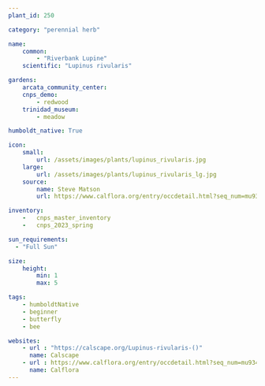 ```yaml
---
plant_id: 250 

category: "perennial herb"

name: 
    common: 
        - "Riverbank Lupine" 
    scientific: "Lupinus rivularis"  

gardens: 
    arcata_community_center:
    cnps_demo:
        - redwood
    trinidad_museum:
        - meadow

humboldt_native: True

icon: 
    small: 
        url: /assets/images/plants/lupinus_rivularis.jpg 
    large: 
        url: /assets/images/plants/lupinus_rivularis_lg.jpg 
    source: 
        name: Steve Matson 
        url: https://www.calflora.org/entry/occdetail.html?seq_num=mu9347 

inventory: 
    -   cnps_master_inventory
    -   cnps_2023_spring

sun_requirements:
  - "Full Sun"

size:
    height: 
        min: 1 
        max: 5

tags: 
    - humboldtNative
    - beginner
    - butterfly
    - bee

websites:
    - url : "https://calscape.org/Lupinus-rivularis-()"
      name: Calscape
    - url : https://www.calflora.org/entry/occdetail.html?seq_num=mu9347
      name: Calflora
---
```


